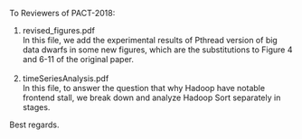 
To Reviewers of PACT-2018:
 
  1) revised_figures.pdf  </br>
  In this file, we add the experimental results of Pthread version of big data dwarfs in some new figures, which are the substitutions to Figure 4 and 6-11 of the original paper. </br> </br>
  2) timeSeriesAnalysis.pdf </br>
  In this file, to answer the question that why Hadoop have notable frontend stall, we break down and analyze Hadoop Sort separately in stages. </br>
    
    
Best regards.
